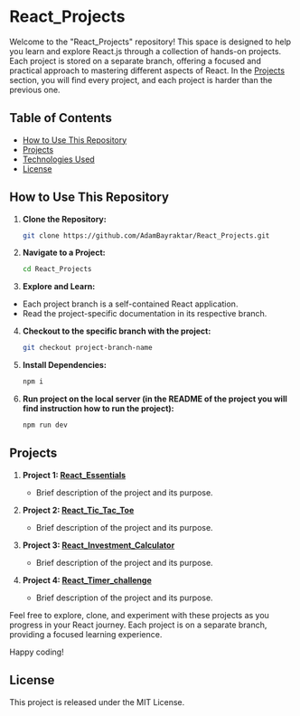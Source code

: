 # React_Projects

Welcome to the "React_Projects" repository! This space is designed to help you learn and explore React.js through a collection of hands-on projects. Each project is stored on a separate branch, offering a focused and practical approach to mastering different aspects of React. In the [Projects](#projects) section, you will find every project, and each project is harder than the previous one.

## Table of Contents

- [How to Use This Repository](#How-to-Use-This-Repository)
- [Projects](#projects)
- [Technologies Used](#technologies-used)
- [License](#license)

## How to Use This Repository

1. **Clone the Repository:**

   ```bash
   git clone https://github.com/AdamBayraktar/React_Projects.git
   ```

2. **Navigate to a Project:**

   ```bash
   cd React_Projects
   ```

3. **Explore and Learn:**

- Each project branch is a self-contained React application.
- Read the project-specific documentation in its respective branch.

4. **Checkout to the specific branch with the project:**

   ```bash
   git checkout project-branch-name
   ```

5. **Install Dependencies:**

   ```bash
   npm i
   ```

6. **Run project on the local server (in the README of the project you will find instruction how to run the project):**
   ```bash
   npm run dev
   ```

## Projects

1. **Project 1: [React_Essentials](https://github.com/AdamBayraktar/React_Projects/tree/react_essentials)**

   - Brief description of the project and its purpose.

2. **Project 2: [React_Tic_Tac_Toe](https://github.com/AdamBayraktar/React_Projects/tree/react_tic_tac_toe)**

   - Brief description of the project and its purpose.

3. **Project 3: [React_Investment_Calculator](https://github.com/AdamBayraktar/React_Projects/tree/react_investment_calculator)**

   - Brief description of the project and its purpose.

4. **Project 4: [React_Timer_challenge](https://github.com/AdamBayraktar/React_Projects/tree/timer_challenge)**
   - Brief description of the project and its purpose.

Feel free to explore, clone, and experiment with these projects as you progress in your React journey. Each project is on a separate branch, providing a focused learning experience.

Happy coding!

## License

This project is released under the MIT License.
